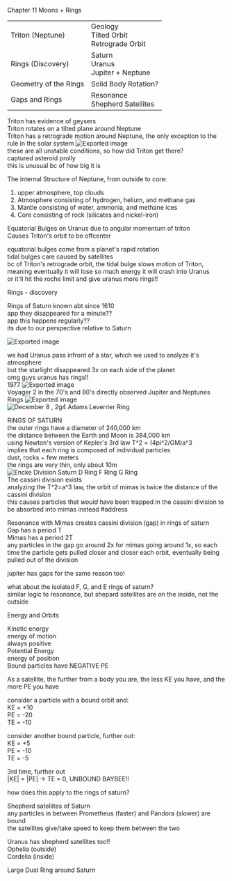 Chapter 11 Moons + Rings
 
|   |   |
|---|---|
|Triton (Neptune)|Geology  <br>Tilted Orbit  <br>Retrograde Orbit|
|Rings (Discovery)|Saturn  <br>Uranus  <br>Jupiter + Neptune|
|Geometry of the Rings|Solid Body Rotation?|
|Gaps and Rings|Resonance  <br>Shepherd Satellites|
 
Triton has evidence of geysers  
Triton rotates on a tilted plane around Neptune  
Triton has a retrograde motion around Neptune, the only exception to the rule in the solar system
 ![Exported image](Exported%20image%2020240525204002-0.png)   
these are all unstable conditions, so how did Triton get there?  
captured asteroid prolly  
this is unusual bc of how big it is
 
The internal Structure of Neptune, from outside to core:
 
1) upper atmosphere, top clouds  
2) Atmosphere consisting of hydrogen, helium, and methane gas  
3) Mantle consisting of water, ammonia, and methane ices  
4) Core consisting of rock (silicates and nickel-iron)
 
Equatorial Bulges on Uranus due to angular momentum of triton  
Causes Triton's orbit to be offcenter
 
equatorial bulges come from a planet's rapid rotation  
tidal bulges care caused by satellites  
bc of Triton's retrograde orbit, the tidal bulge slows motion of Triton, meaning eventually it will lose so much energy it will crash into Uranus  
or it'll hit the roche limit and give uranus more rings!!
   

Rings - discovery
 
Rings of Saturn known abt since 1610  
app they disappeared for a minute??  
app this happens regularly??  
its due to our perspective relative to Saturn

![Exported image](Exported%20image%2020240525204002-1.png)  

we had Uranus pass infront of a star, which we used to analyze it's atmosphere  
but the starlight disappeared 3x on each side of the planet  
omg guys uranus has rings!!  
1977
 ![Exported image](Exported%20image%2020240525204002-2.png)   
Voyager 2 in the 70's and 80's directly observed Jupiter and Neptunes Rings
 ![Exported image](Exported%20image%2020240525204002-3.png)  
![December 8 , 2g4 Adams Leverrier Ring ](Exported%20image%2020240525204002-4.png)     

RINGS OF SATURN  
the outer rings have a diameter of 240,000 km  
the distance between the Earth and Moon is 384,000 km  
using Newton's version of Kepler's 3rd law T^2 = (4pi^2/GM)a^3  
implies that each ring is composed of individual particles  
dust, rocks ~ few meters  
the rings are very thin, only about 10m
 ![Encke Division Saturn D Ring F Ring G Ring ](Exported%20image%2020240525204002-5.png)   
The cassini division exists  
analyzing the T^2=a^3 law, the orbit of mimas is twice the distance of the cassini division  
this causes particles that _would_ have been trapped in the cassini division to be absorbed into mimas instead #address
 
Resonance with Mimas creates cassini division (gap) in rings of saturn  
Gap has a period T  
Mimas has a period 2T  
any particles in the gap go around 2x for mimas going around 1x, so each time the particle gets pulled closer and closer each orbit, eventually being pulled out of the division
 
jupiter has gaps for the same reason too!
 
what about the isolated F, G, and E rings of saturn?  
similar logic to resonance, but shepard satellites are on the inside, not the outside
 
Energy and Orbits
 
Kinetic energy  
energy of motion  
always positive  
Potential Energy  
energy of position  
Bound particles have NEGATIVE PE
 
As a satellite, the further from a body you are, the less KE you have, and the more PE you have
 
consider a particle with a bound orbit and:  
KE = +10  
PE = -20  
TE = -10
 
consider another bound particle, further out:  
KE = +5  
PE = -10  
TE = -5
 
3rd time, further out  
|KE| = |PE| -> TE = 0, UNBOUND BAYBEE!!
 
how does this apply to the rings of saturn?
 
Shepherd satellites of Saturn  
any particles in between Prometheus (faster) and Pandora (slower) are bound  
the satellites give/take speed to keep them between the two
 
Uranus has shepherd satellites too!!  
Ophelia (outside)  
Cordelia (inside)
   

Large Dust Ring around Saturn